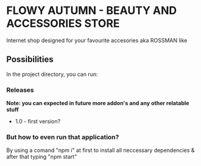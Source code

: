 # FLOWY AUTUMN - BEAUTY AND ACCESSORIES STORE

Internet shop designed for your favourite accesories aka ROSSMAN like

## Possibilities

In the project directory, you can run:

### Releases

**Note: you can expected in future more addon's and any other relatable stuff**

- 1.0 - first version?

### But how to even run that application?

By using a comand "npm i" at first to install all neccessary dependencies & after that typing "npm start"